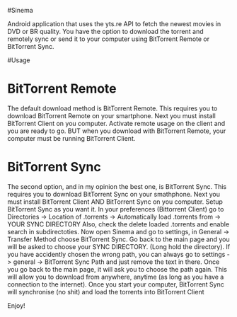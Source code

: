 #Sinema

Android application that uses the yts.re API to fetch the newest movies in DVD or BR quality. You have the option to download the torrent and remotely sync or send it to your computer using BitTorrent Remote or BitTorrent Sync.


#Usage

BitTorrent Remote
=================

The default download method is BitTorrent Remote.
This requires you to download BitTorrent Remote on your smartphone.
Next you must install BitTorrent Client on you computer.
Activate remote usage on the client and you are ready to go.
BUT when you download with BitTorrent Remote, your computer must be running BitTorrent Client.

BitTorrent Sync
=================

The second option, and in my opinion the best one, is BitTorrent Sync.
This requires you to download BitTorrent Sync on your smathphone.
Next you must install BitTorrent Client AND BitTorrent Sync on you computer.
Setup BitTorrent Sync as you want it.
In your preferences (Bittorrent Client) go to 
Directories -> Location of .torrents -> Automatically load .torrents from -> YOUR SYNC DIRECTORY
Also, check the delete loaded .torrents and enable search in subdirectoties.
Now open Sinema and go to settings, in General -> Transfer Method choose BitTorrent Sync.
Go back to the main page and you will be asked to choose your SYNC DIRECTORY. (Long hold the directory).
If you have accidently chosen the wrong path, you can always go to settings -> general -> BitTorrent Sync Path and just remove the text in there. Once you go back to the main page, it will ask you to choose the path again.
This will allow you to download from anywhere, anytime (as long as you have a connection to the internet).
Once you start your computer, BitTorrent Sync will synchronise (no shit) and load the torrents into BitTorrent Client

Enjoy!
